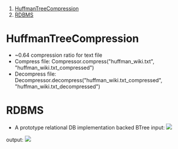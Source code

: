 1. [HuffmanTreeCompression](#HuffmanTreeCompression)
2. [RDBMS](#RDBMS)


# HuffmanTreeCompression
- ~0.64 compression ratio for text file
- Compress file: Compressor.compress("huffman_wiki.txt", "huffman_wiki.txt_compressed")
- Decompress file: Decompressor.decompress("huffman_wiki.txt_compressed", "huffman_wiki.txt_decompressed")

# RDBMS
- A prototype relational DB implementation backed BTree
input:
![](https://r96922081.github.io/images/rdbms_input.png)

output:
![](https://r96922081.github.io/images/rdbms_output.png)